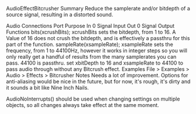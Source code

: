 AudioEffectBitcrusherSummaryReduce the samplerate and/or bitdepth of a source signal, resulting in a distorted sound.Audio ConnectionsPort	PurposeIn 0	Signal InputOut 0	Signal OutputFunctionsbits(xcrushBits);xcrushBits sets the bitdepth, from 1 to 16. A Value of 16 does not crush the bitdepth, and is effectively a passthru for this part of the function.sampleRate(xsampleRate);xsampleRate sets the frequency, from 1 to 44100Hz, however it works in integer steps so you will only really get a handful of results from the many samplerates you can pass. 44100 is passthru.set xbitDepth to 16 and xsampleRate to 44100 to pass audio through without any Bitcrush effect.ExamplesFile > Examples > Audio > Effects > BitcrusherNotesNeeds a lot of improvement. Options for anti-aliasing would be nice in the future, but for now, it's rough, it's dirty and it sounds a bit like Nine Inch Nails.AudioNoInterrupts() should be used when changing settings on multiple objects, so all changes always take effect at the same moment.